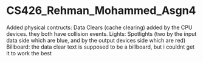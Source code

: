 # CS426_Rehman_Mohammed_Asgn4
 
Added physical contructs:
Data Clears (cache clearing) added by the CPU devices. they both have collision events.
Lights: Spotlights (two by the input data side which are blue, and by the output devices side which are red)
Billboard: the data clear text is supposed to be a billboard, but i couldnt get it to work the best
